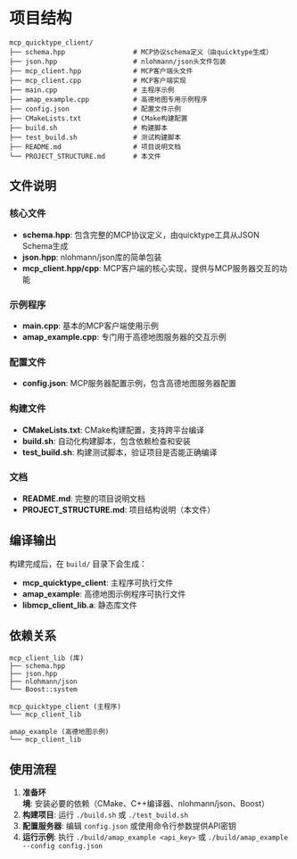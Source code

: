 # 项目结构

```
mcp_quicktype_client/
├── schema.hpp                 # MCP协议schema定义（由quicktype生成）
├── json.hpp                   # nlohmann/json头文件包装
├── mcp_client.hpp             # MCP客户端头文件
├── mcp_client.cpp             # MCP客户端实现
├── main.cpp                   # 主程序示例
├── amap_example.cpp           # 高德地图专用示例程序
├── config.json                # 配置文件示例
├── CMakeLists.txt             # CMake构建配置
├── build.sh                   # 构建脚本
├── test_build.sh              # 测试构建脚本
├── README.md                  # 项目说明文档
└── PROJECT_STRUCTURE.md       # 本文件
```

## 文件说明

### 核心文件

- **schema.hpp**: 包含完整的MCP协议定义，由quicktype工具从JSON Schema生成
- **json.hpp**: nlohmann/json库的简单包装
- **mcp_client.hpp/cpp**: MCP客户端的核心实现，提供与MCP服务器交互的功能

### 示例程序

- **main.cpp**: 基本的MCP客户端使用示例
- **amap_example.cpp**: 专门用于高德地图服务器的交互示例

### 配置文件

- **config.json**: MCP服务器配置示例，包含高德地图服务器配置

### 构建文件

- **CMakeLists.txt**: CMake构建配置，支持跨平台编译
- **build.sh**: 自动化构建脚本，包含依赖检查和安装
- **test_build.sh**: 构建测试脚本，验证项目是否能正确编译

### 文档

- **README.md**: 完整的项目说明文档
- **PROJECT_STRUCTURE.md**: 项目结构说明（本文件）

## 编译输出

构建完成后，在 `build/` 目录下会生成：

- **mcp_quicktype_client**: 主程序可执行文件
- **amap_example**: 高德地图示例程序可执行文件
- **libmcp_client_lib.a**: 静态库文件

## 依赖关系

```
mcp_client_lib (库)
├── schema.hpp
├── json.hpp
├── nlohmann/json
└── Boost::system

mcp_quicktype_client (主程序)
└── mcp_client_lib

amap_example (高德地图示例)
└── mcp_client_lib
```

## 使用流程

1. **准备环境**: 安装必要的依赖（CMake、C++编译器、nlohmann/json、Boost）
2. **构建项目**: 运行 `./build.sh` 或 `./test_build.sh`
3. **配置服务器**: 编辑 `config.json` 或使用命令行参数提供API密钥
4. **运行示例**: 执行 `./build/amap_example <api_key>` 或 `./build/amap_example --config config.json` 